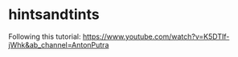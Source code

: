 # hintsandtints

Following this tutorial:
https://www.youtube.com/watch?v=K5DTIf-jWhk&ab_channel=AntonPutra
